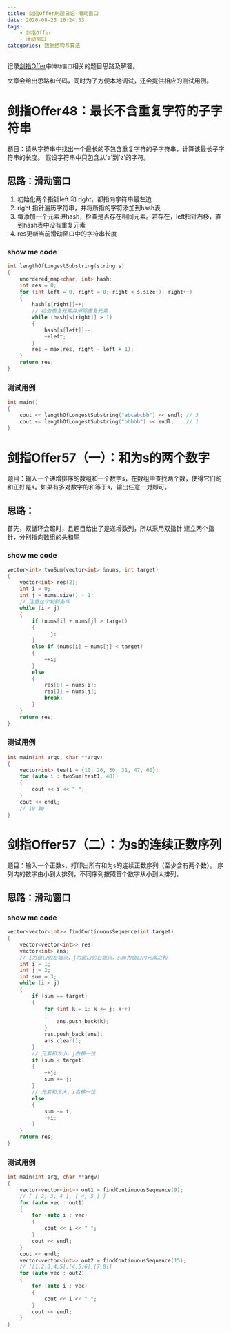 ```yaml
---
title: 剑指Offer刷题日记-滑动窗口
date: 2020-08-25 16:24:33
tags: 
    - 剑指Offer
    - 滑动窗口
categories: 数据结构与算法 
---
```


记录[剑指Offer](https://leetcode-cn.com/problemset/lcof/)中``滑动窗口``相关的题目思路及解答。

文章会给出思路和代码，同时为了方便本地调试，还会提供相应的测试用例。

<!-- more -->

# 剑指Offer48：最长不含重复字符的子字符串
题目：请从字符串中找出一个最长的不包含重复字符的子字符串，计算该最长子字符串的长度。
假设字符串中只包含从'a'到'z'的字符。


## 思路：滑动窗口
1. 初始化两个指针left 和 right，都指向字符串最左边 
2. right 指针遍历字符串，并将所指的字符添加到hash表
3. 每添加一个元素进hash，检查是否存在相同元素。若存在，left指针右移，直到hash表中没有重复元素
4. res更新当前滑动窗口中的字符串长度

### show me code
```C++
int lengthOfLongestSubstring(string s)
{
    unordered_map<char, int> hash;
    int res = 0;
    for (int left = 0, right = 0; right < s.size(); right++)
    {
        hash[s[right]]++;
        // 检查重复元素并消除重复元素
        while (hash[s[right]] > 1)
        {
            hash[s[left]]--;
            ++left;
        }
        res = max(res, right - left + 1);
    }
    return res;
}
```
### 测试用例
```C++
int main()
{
    cout << lengthOfLongestSubstring("abcabcbb") << endl; // 3
    cout << lengthOfLongestSubstring("bbbbb") << endl;    // 1
}
```

# 剑指Offer57（一）：和为s的两个数字
题目：输入一个递增排序的数组和一个数字s，在数组中查找两个数，使得它们的和正好是s。如果有多对数字的和等于s，输出任意一对即可。 



## 思路：
首先，双循环会超时，且题目给出了是递增数列，所以采用双指针
建立两个指针，分别指向数组的头和尾
### show me code
```C++
vector<int> twoSum(vector<int> &nums, int target)
{
    vector<int> res(2);
    int i = 0;
    int j = nums.size() - 1;
    // 注意这个判断条件
    while (i < j)
    {
        if (nums[i] + nums[j] > target)
        {
            --j;
        }
        else if (nums[i] + nums[j] < target)
        {
            ++i;
        }
        else
        {
            res[0] = nums[i];
            res[1] = nums[j];
            break;
        }
    }
    return res;
}
```
### 测试用例
```C++
int main(int argc, char **argv)
{
    vector<int> test1 = {10, 26, 30, 31, 47, 60};
    for (auto i : twoSum(test1, 40))
    {
        cout << i << " ";
    }
    cout << endl;
    // 10 30
}
```

# 剑指Offer57（二）：为s的连续正数序列
题目：输入一个正数s，打印出所有和为s的连续正数序列（至少含有两个数）。
序列内的数字由小到大排列，不同序列按照首个数字从小到大排列。

## 思路：滑动窗口

### show me code
```C++
vector<vector<int>> findContinuousSequence(int target)
{
    vector<vector<int>> res;
    vector<int> ans;
    // i为窗口的左端点，j为窗口的右端点，sum为窗口内元素之和
    int i = 1;
    int j = 2;
    int sum = 3;
    while (i < j)
    {
        if (sum == target)
        {
            for (int k = i; k <= j; k++)
            {
                ans.push_back(k);
            }
            res.push_back(ans);
            ans.clear();
        }
        // 元素和太小，j右移一位
        if (sum < target)
        {
            ++j;
            sum += j;
        }
        // 元素和太大，i右移一位
        else
        {
            sum -= i;
            ++i;
        }
    }
    return res;
}
```

### 测试用例
```C++
int main(int arg, char **argv)
{
    vector<vector<int>> out1 = findContinuousSequence(9);
    // [ [ 2, 3, 4 ], [ 4, 5 ] ]
    for (auto vec : out1)
    {
        for (auto i : vec)
        {
            cout << i << " ";
        }
        cout << endl;
    }
    cout << endl;
    vector<vector<int>> out2 = findContinuousSequence(15);
    // [[1,2,3,4,5],[4,5,6],[7,8]]
    for (auto vec : out2)
    {
        for (auto i : vec)
        {
            cout << i << " ";
        }
        cout << endl;
    }
}
```